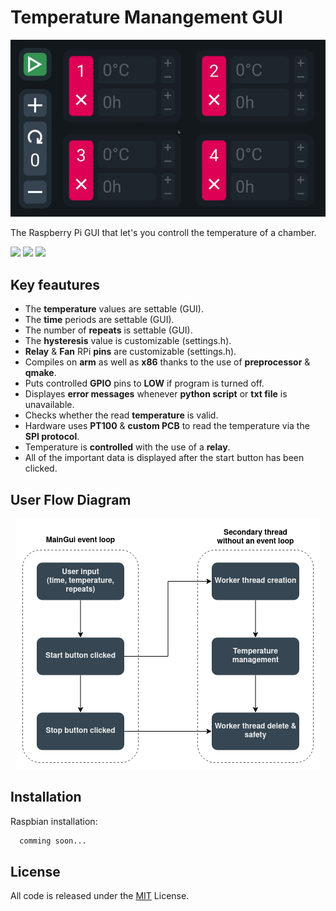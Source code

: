 # Temperature Manangement GUI

<p align="center">
  <img src="/readme/gif.gif" alt="Sublime's custom image"/>
</p>

The Raspberry Pi GUI that let's you controll the temperature of a chamber.
<p float="center">
  <img src="https://img.shields.io/badge/c++-%2300599C.svg?style=for-the-badge&logo=c%2B%2B&logoColor=white">
  <img src="https://img.shields.io/badge/Qt-%23217346.svg?style=for-the-badge&logo=Qt&logoColor=white"/>
  <img src="https://img.shields.io/badge/Python-3776AB?style=for-the-badge&logo=python&logoColor=white"> 
</p>



## Key feautures

* The **temperature** values are settable (GUI).
* The **time** periods are settable (GUI).
* The number of **repeats** is settable (GUI).
* The **hysteresis** value is customizable (settings.h).
* **Relay** & **Fan** RPi **pins** are customizable (settings.h).
* Compiles on **arm** as well as **x86** thanks to the use of **preprocessor** & **qmake**.
* Puts controlled **GPIO** pins to **LOW** if program is turned off.
* Displayes **error messages** whenever **python script** or **txt file** is unavailable.
* Checks whether the read **temperature** is valid.
* Hardware uses **PT100** & **custom PCB** to read the temperature via the **SPI protocol**.
* Temperature is **controlled** with the use of a **relay**.
* All of the important data is displayed after the start button has been clicked.
## User Flow Diagram

<p align="center">
  <img src="/readme/userFlow.png" alt="Sublime's custom image"/>
</p>


## Installation

Raspbian installation:

```bash
  comming soon...
```


## License

All code is released under the [MIT](https://choosealicense.com/licenses/mit/) License.

